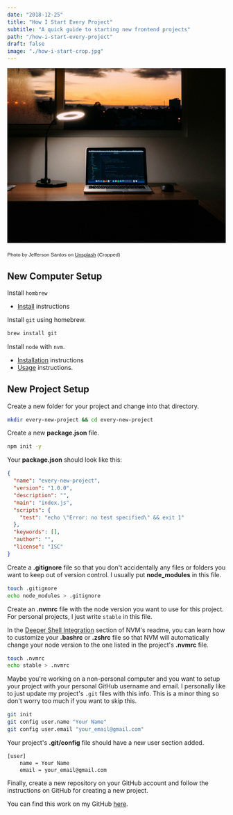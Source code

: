 ```yaml
---
date: "2018-12-25"
title: "How I Start Every Project"
subtitle: "A quick guide to starting new frontend projects"
path: "/how-i-start-every-project"
draft: false
image: "./how-i-start-crop.jpg"
---
```


![Photo by Jefferson Santos on Unsplash](./how-i-start-crop.jpg)

<small style="font-family: Karla, sans-serif;">Photo by Jefferson Santos on [Unsplash](https://unsplash.com/photos/V9sv7QrDUgc) (Cropped)</small>

## New Computer Setup

Install `hombrew`

- [Install](https://brew.sh/) instructions

Install `git` using homebrew.

```bash
brew install git
```

Install `node` with `nvm`.

- [Installation](https://github.com/creationix/nvm#installation) instructions
- [Usage](https://github.com/creationix/nvm#usage) instructions.

## New Project Setup

Create a new folder for your project and change into that directory.

```bash
mkdir every-new-project && cd every-new-project
```

Create a new **package.json** file.

```bash
npm init -y
```

Your **package.json** should look like this:

```json
{
  "name": "every-new-project",
  "version": "1.0.0",
  "description": "",
  "main": "index.js",
  "scripts": {
    "test": "echo \"Error: no test specified\" && exit 1"
  },
  "keywords": [],
  "author": "",
  "license": "ISC"
}
```

Create a **.gitignore** file so that you don't accidentally any files or folders you want to keep out of version control. I usually put **node_modules** in this file.

```bash
touch .gitignore
echo node_modules > .gitignore
```

Create an **.nvmrc** file with the node version you want to use for this project. For personal projects, I just write `stable` in this file.

In the [Deeper Shell Integration](https://github.com/creationix/nvm#deeper-shell-integration) section of NVM's readme, you can learn how to customize your **.bashrc** or **.zshrc** file so that NVM will automatically change your node version to the one listed in the project's **.nvmrc** file.

```bash
touch .nvmrc
echo stable > .nvmrc
```

Maybe you're working on a non-personal computer and you want to setup your project with your personal GitHub username and email. I personally like to just update my project's `.git` files with this info. This is a minor thing so don't worry too much if you want to skip this.

```bash
git init
git config user.name "Your Name"
git config user.email "your_email@gmail.com"
```

Your project's **.git/config** file should have a new user section added.

```
[user]
	name = Your Name
	email = your_email@gmail.com
```

Finally, create a new repository on your GitHub account and follow the instructions on GitHub for creating a new project.

You can find this work on my GitHub [here](https://github.com/hellobrian/every-new-project).
